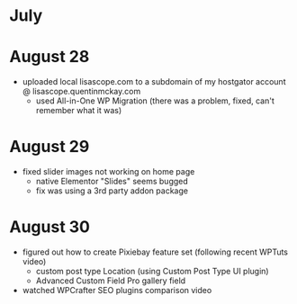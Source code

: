 # July

# August 28
- uploaded local lisascope.com to a subdomain of my hostgator account @ lisascope.quentinmckay.com
  - used All-in-One WP Migration (there was a problem, fixed, can't remember what it was)

# August 29
- fixed slider images not working on home page 
  - native Elementor "Slides" seems bugged
  - fix was using a 3rd party addon package

# August 30
- figured out how to create Pixiebay feature set (following recent WPTuts video)
  - custom post type Location (using Custom Post Type UI plugin)
  - Advanced Custom Field Pro gallery field
- watched WPCrafter SEO plugins comparison video
